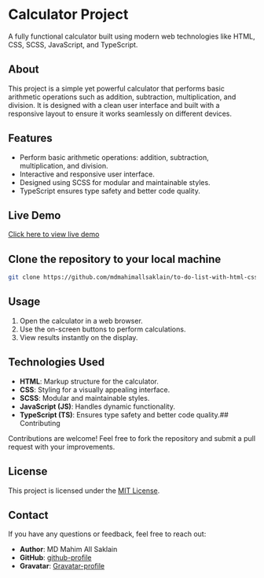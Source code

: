 # Calculator Project

A fully functional calculator built using modern web technologies like HTML, CSS, SCSS, JavaScript, and TypeScript.

## About

This project is a simple yet powerful calculator that performs basic arithmetic operations such as addition, subtraction, multiplication, and division. It is designed with a clean user interface and built with a responsive layout to ensure it works seamlessly on different devices.

## Features

- Perform basic arithmetic operations: addition, subtraction, multiplication, and division.
- Interactive and responsive user interface.
- Designed using SCSS for modular and maintainable styles.
- TypeScript ensures type safety and better code quality.
## Live Demo

[Click here to view live demo](https://to-do-list-with-html-css-and-vanilla-js.vercel.app/)

## Clone the repository to your local machine

   ```bash
   git clone https://github.com/mdmahimallsaklain/to-do-list-with-html-css-and-vanilla-js.git

   ```

## Usage

1. Open the calculator in a web browser.
2. Use the on-screen buttons to perform calculations.
3. View results instantly on the display.

## Technologies Used

- **HTML**: Markup structure for the calculator.
- **CSS**: Styling for a visually appealing interface.
- **SCSS**: Modular and maintainable styles.
- **JavaScript (JS)**: Handles dynamic functionality.
- **TypeScript (TS)**: Ensures type safety and better code quality.## Contributing

Contributions are welcome! Feel free to fork the repository and submit a pull request with your improvements.

## License

This project is licensed under the [MIT License](LICENSE).

## Contact

If you have any questions or feedback, feel free to reach out:

- **Author**: MD Mahim All Saklain
- **GitHub**: [github-profile](https://github.com/mdmahimallsaklain)
- **Gravatar**: [Gravatar-profile](https://gravatar.com/mdmahimallsaklain)
